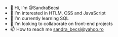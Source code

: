 - 👋 Hi, I’m @SandraBecsi
- 👀 I’m interested in HTLM, CSS and JavaScript
- 🌱 I’m currently learning SQL
- 💞️ I’m looking to collaborate on front-end projects
- 📫 How to reach me sandra_becsi@yahoo.ro

<!---
SandraBecsi/SandraBecsi is a ✨ special ✨ repository because its `README.md` (this file) appears on your GitHub profile.
You can click the Preview link to take a look at your changes.
--->
